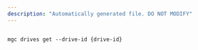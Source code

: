 ```yaml
---
description: "Automatically generated file. DO NOT MODIFY"
---
```


```cli

mgc drives get --drive-id {drive-id}

```
